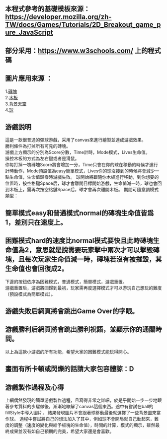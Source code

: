 ## 本程式參考的基礎模板來源：https://developer.mozilla.org/zh-TW/docs/Games/Tutorials/2D_Breakout_game_pure_JavaScript
## 部分采用：https://www.w3schools.com/ 上的程式碼
## 圖片應用來源 ：

1.[磚塊](https://www.istockphoto.com/photo/brick-wall-background-gm92660707-2704645)<br>
2.[木板](https://www.istockphoto.com/photo/clean-pine-wood-texture-banner-gm1226435001-361357750)<br>
3.[背景天空](https://www.istockphoto.com/photo/blue-sky-with-scattered-clouds-gm106577335-13966197)<br>
4.[球](https://www.istockphoto.com/vector/space-background-with-stardust-and-shining-stars-realistic-colorful-cosmos-with-gm1143822786-307318116)
## 游戲説明<br>
這是一款很普通的彈球游戲，采用了canvas來進行繪製並達成游戲效果。<br>
勝利條件為打掉所有可見的磚塊。<br>
游戲上方顯示的分別為Score分數，Time計時，Mode模式，Lives生命值。<br>
操控木板的方式為左右鍵或者是滑鼠。<br>
你每打掉一塊磚塊Score將會增加一分，Time只會在你的球在移動的時候才進行計時動作，Mode預設值為easy簡單模式，Lives你的球沒接到的時候將會減少一點生命值，生命值歸零時游戲失敗。
球開始將跟隨你木板進行移動，到你想要的位置時，按空格鍵Space后，球才會離開目標開始游戲，生命值減一時，球也會回到木板上，需再次按空格鍵Space后，球才會再次離開木板。
期間可隨意調模式類型：
## 簡單模式easy和普通模式normal的磚塊生命值皆爲1，差別只在速度上。
## 困難模式hard的速度比normal模式要快且此時磚塊生命值為2，意思就是說需要玩家擊中兩次才可以擊毀磚塊，且每次玩家生命值減一時，磚塊若沒有被摧毀，其生命值也會回復成2。
下邊的按鈕依序為困難模式，普通模式，簡單模式，游戲重置。<br>
游戲重置后，游戲將回歸到最初，玩家需再度選擇模式才可以游玩自己想玩的難度（預設模式為簡單模式）。<br>
## 游戲失敗后網頁將會跳出Game Over的字眼。
## 游戲勝利后網頁將會跳出勝利祝語，並顯示你的通關時間。
以上為這款小游戲的所有功能，希望大家的困難模式能玩得開心。
## 畫面有所卡頓或閃爍的話請大家包容體諒：D
## 游戲製作過程及心得
上網偶然發現的簡單游戲製作過程，且寫得非常之詳細，於是乎開始一步一步地跟著參考質料的步驟做後，漸漸地瞭解了canvas這個東西。途中有嘗試在ball的fillStyle中導入圖片，
結果發現圖片不會跟著球移動最後就選擇了一些背景圖來當作球。
過程中嘗試將自己的想法加入了其中，例如球不會開局就自己動起來，難度的調整（速度的變化與給予板塊的生命值），時間的計算，模式的顯示，雖然最終成果並沒有如自己預期的完美，希望大家還是會喜歡。





